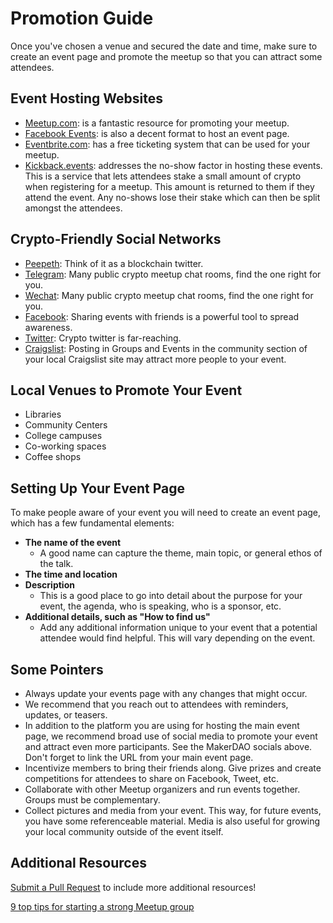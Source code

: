# Promotion Guide

Once you've chosen a venue and secured the date and time, make sure to create an event page and promote the meetup so that you can attract some attendees.

## Event Hosting Websites

- [Meetup.com](https://www.meetup.com/): is a fantastic resource for promoting your meetup.
- [Facebook Events](https://m.facebook.com/help/131325477007622/): is also a decent format to host an event page.
- [Eventbrite.com](https://www.eventbrite.com): has a free ticketing system that can be used for your meetup.
- [Kickback.events](https://kickback.events): addresses the no-show factor in hosting these events. This is a service that lets attendees stake a small amount of crypto when registering for a meetup. This amount is returned to them if they attend the event. Any no-shows lose their stake which can then be split amongst the attendees.

## Crypto-Friendly Social Networks

- [Peepeth](https://peepeth.com/): Think of it as a blockchain twitter.
- [Telegram](https://telegram.org/): Many public crypto meetup chat rooms, find the one right for you.
- [Wechat](https://web.wechat.com/): Many public crypto meetup chat rooms, find the one right for you.
- [Facebook](https://www.facebook.com/): Sharing events with friends is a powerful tool to spread awareness.
- [Twitter](https://twitter.com/): Crypto twitter is far-reaching.
- [Craigslist](https://www.craigslist.org/): Posting in Groups and Events in the community section of your local Craigslist site may attract more people to your event.

## Local Venues to Promote Your Event

- Libraries
- Community Centers
- College campuses
- Co-working spaces
- Coffee shops

## Setting Up Your Event Page

To make people aware of your event you will need to create an event page, which has a few fundamental elements:

- **The name of the event**
  - A good name can capture the theme, main topic, or general ethos of the talk.
- **The time and location**
- **Description**
  - This is a good place to go into detail about the purpose for your event, the agenda, who is speaking, who is a sponsor, etc.
- **Additional details, such as "How to find us"**
  - Add any additional information unique to your event that a potential attendee would find helpful. This will vary depending on the event.

## Some Pointers

- Always update your events page with any changes that might occur.
- We recommend that you reach out to attendees with reminders, updates, or teasers.
- In addition to the platform you are using for hosting the main event page, we recommend broad use of social media to promote your event and attract even more participants. See the MakerDAO socials above. Don't forget to link the URL from your main event page.
- Incentivize members to bring their friends along. Give prizes and create competitions for attendees to share on Facebook, Tweet, etc.
- Collaborate with other Meetup organizers and run events together. Groups must be complementary.
- Collect pictures and media from your event. This way, for future events, you have some referenceable material. Media is also useful for growing your local community outside of the event itself.

## Additional Resources

[Submit a Pull Request](https://help.github.com/en/github/collaborating-with-issues-and-pull-requests/creating-a-pull-request) to include more additional resources!

[9 top tips for starting a strong Meetup group](https://helpfullee.com/meetup-tips/)
